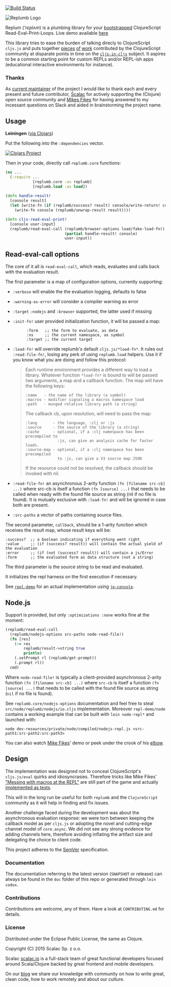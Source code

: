 [![Build Status](https://travis-ci.org/ScalaConsultants/replumb.svg?branch=travis)](https://travis-ci.org/ScalaConsultants/replumb)

<p>
  <img src="https://raw.githubusercontent.com/ScalaConsultants/replumb/master/images/replumb_logo_bg.jpg" alt="Replumb Logo"/>
</p>

Replum (*'rɛplʌm*) is a plumbing library for your [bootstrapped](https://en.m.wikipedia.org/wiki/Bootstrapping_%28compilers%29) ClojureScript Read-Eval-Print-Loops. Live demo available [here](http://clojurescript.io) 

This library tries to ease the burden of talking direcly to ClojureScript ```cljs.js``` and puts together [pieces](https://github.com/kanaka/cljs-bootstrap) [of](https://github.com/mfikes/planck) [work](https://github.com/mfikes/replete) contributed by the ClojureScript community at disparate points in time on the [`cljs-in-cljs`](https://github.com/clojure/clojurescript/wiki/Bootstrapping-the-Compiler#cljs-in-cljs-from-2012) subject. It aspires to be a common starting point for custom REPLs and/or REPL-ish apps (educational interactive environments for instance).

### Thanks

As [current maintainer](https://github.com/arichiardi) of the project I would like to thank each and every present and future contributor, [Scalac](https://scalac.io) for actively supporting the (Clojure) open source community and [Mikes Fikes](https://github.com/mfikes) for having answered to my incessant questions on Slack and aided in brainstorming the project name. 

## Usage

__Leiningen__ ([via Clojars](https://clojars.org/replumb))

Put the following into the `:dependencies` vector.

[![Clojars Project](http://clojars.org/replumb/latest-version.svg)](http://clojars.org/replumb)

Then in your code, directly call ```replumb.core``` functions:

``` clojure
(ns ...
  (:require ...
            [replumb.core :as replumb]
            [replumb.load :as load])
            
(defn handle-result!
  [console result]
  (let [write-fn (if (replumb/success? result) console/write-return! console/write-exception!)]
    (write-fn console (replumb/unwrap-result result))))

(defn cljs-read-eval-print!
  [console user-input]
  (replumb/read-eval-call (replumb/browser-options load/fake-load-fn!)
                          (partial handle-result! console)
                          user-input))
```

## Read-eval-call options

The core of it all is `read-eval-call`, which reads, evaluates and calls back
with the evaluation result.

The first parameter is a map of configuration options, currently
supporting:

* `:verbose`  will enable the the evaluation logging, defaults to false
* `:warning-as-error`  will consider a compiler warning as error
* `:target`  `:nodejs` and `:browser` supported, the latter used if missing
* `:init-fn!`  user provided initialization function, it will be passed a map:

            :form   ;; the form to evaluate, as data
            :ns     ;; the current namespace, as symbol
            :target ;; the current target

* `:load-fn!` will override replumb's default `cljs.js/*load-fn*`.
  It rules out `:read-file-fn!`, losing any perk of using `replumb.load`
  helpers. Use it if you know what you are doing and follow this protocol:

    > Each runtime environment provides a different way to load a library.
    > Whatever function `*load-fn*` is bound to will be passed two arguments,
    > a map and a callback function. The map will have the following keys:
    >
    >     :name   - the name of the library (a symbol)
    >     :macros - modifier signaling a macros namespace load
    >     :path   - munged relative library path (a string)
    >
    > The callback cb, upon resolution, will need to pass the map:
    >
    >     :lang       - the language, :clj or :js
    >     :source     - the source of the library (a string)
    >     :cache      - optional, if a :clj namespace has been precompiled to
    >                   :js, can give an analysis cache for faster loads.
    >     :source-map - optional, if a :clj namespace has been precompiled
    >                   to :js, can give a V3 source map JSON
    >
    > If the resource could not be resolved, the callback should be invoked with
    > nil.
      
* `:read-file-fn!` an asynchronous 2-arity function `(fn [filename src-cb] ...)`
  where src-cb is itself a function `(fn [source] ...)` that needs to be called
  when ready with the found file source as string (nil if no file is found). It
  is mutually exclusive with `:load-fn!` and will be ignored in case both are
  present.

* `:src-paths`  a vector of paths containing source files.

The second parameter, `callback`, should be a 1-arity function which receives
the result map, whose result keys will be:

```
:success?  ;; a boolean indicating if everything went right
:value     ;; (if (success? result)) will contain the actual yield of the evaluation
:error     ;; (if (not (success? result)) will contain a js/Error
:form      ;; the evaluated form as data structure (not a string)
```

The third parameter is the source string to be read and evaluated.

It initializes the repl harness on the first execution if necessary.

See [```repl-demo```](https://github.com/ScalaConsultants/replumb/blob/master/repl-demo/browser/cljs/replumb_repl/console.cljs)
for an actual implementation using [```jq-console```](https://github.com/replit/jq-console).


## Node.js

Support is provided, but only `:optimizations :none` works fine at the moment:

```clojure
(replumb/read-eval-call
  (replumb/nodejs-options src-paths node-read-file!)
  (fn [res]
    (-> res
        replumb/result->string true
        println)
    (.setPrompt rl (replumb/get-prompt))
    (.prompt rl))
  cmd)
```

Where `node-read-file!` is typically a client-provided asynchronous 2-arity
function `(fn [filename src-cb] ...)` where `src-cb` is itself a function `(fn
[source] ...)` that needs to be called with the found file source as
string (`nil` if no file is found).

See `replumb.core/nodejs-options` documentation and feel free to steal
`src/node/replumb/nodejs/io.cljs` implementation. Moreover
`repl-demo/node` contains a working example that can be built with ```lein
node-repl*``` and launched with:

```
node dev-resources/private/node/compiled/nodejs-repl.js <src-path1:src-path2:src-path3>
```

You can also watch [Mike Fikes](https://www.youtube.com/watch?v=VwARsqTRw7s)'
demo or peek under the crook of his [elbow](https://github.com/mfikes/elbow).

## Design

The implementation was designed not to conceal ClojureScript's ```cljs.js/eval``` quirks and idiosyncrasies. Therefore tricks like Mike Fikes' ["Messing with macros at the REPL"](http://blog.fikesfarm.com/posts/2015-09-07-messing-with-macros-at-the-repl.html) are still part of the game and actually [implemented as tests](https://github.com/ScalaConsultants/replumb/blob/master/test/cljs/replumb/repl_test.cljs#L187).

This will in the long run be useful for both ```replumb``` and the ```ClojureScript``` community as it will help in finding and fix issues.

Another challenge faced during the development was about the asynchronous evaluation response: we were torn between keeping the callback model as per ```cljs.js``` or adopting the novel and cutting-edge channel model of ```core.async```. We did not see any strong evidence for adding channels here, therefore avoiding inflating the artifact size and delegating the choice to client code.

This project adheres to the [SemVer](http://semver.org/) specification.

### Documentation

The documentation referring to the latest version (`SNAPSHOT` or release) can always be found in the ```doc``` folder of this repo or generated through `lein codox`.

### Contributions

Contributions are welcome, any of them. Have a look at ```CONTRIBUTING.md``` for details.

### License

Distributed under the Eclipse Public License, the same as Clojure.

Copyright (C) 2015 Scalac Sp. z o.o.

Scalac [scalac.io](http://scalac.io/?utm_source=scalac_github&utm_campaign=scalac1&utm_medium=web) is a full-stack team of great functional developers focused around Scala/Clojure backed by great frontend and mobile developers.

On our [blog](http://blog.scalac.io/?utm_source=scalac_github&utm_campaign=scalac1&utm_medium=web) we share our knowledge with community on how to write great, clean code, how to work remotely and about our culture.
